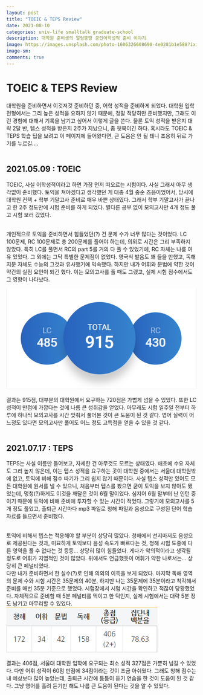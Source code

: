 ```yaml
---
layout: post
title: "TOEIC & TEPS Review"
date: 2021-08-10
categories: univ-life smalltalk graduate-school
description: 대학원 준비생의 얼렁뚱땅 공인어학성적 준비 이야기
image: https://images.unsplash.com/photo-1606326608690-4e0281b1e588?ixid=MnwxMjA3fDB8MHxwaG90by1wYWdlfHx8fGVufDB8fHx8&ixlib=rb-1.2.1&auto=format&fit=crop&w=1050&q=80
image-sm:
comments: true
---
```


# TOEIC & TEPS Review

대학원을 준비하면서 이것저것 준비하던 중, 어학 성적을 준비하게 되었다. 대학원 입학 전형에서는 그리 높은 성적을 요하지 않기 때문에, 정말 적당히만 준비했지만, 그래도 이런 경험에 대해서 기록을 남기고 싶어서 이렇게 글을 쓴다. 물론 토익 성적을 받은지 대략 2달 반, 텝스 성적을 받은지 2주가 지났으니, 좀 뒷북이긴 하다. 혹시라도 TOEIC & TEPS 학습 팁을 보려고 이 페이지에 들어왔다면, 큰 도움은 안 될 테니 조용히 뒤로 가기를 누르길....<br>
<br>

## 2021.05.09 : TOEIC

TOEIC, 사실 어학성적이라고 하면 가장 먼저 떠오르는 시험이다. 사실 그래서 아무 생각없이 준비했다. 토익을 쳐야겠다고 생각했던 게 대충 4월 중순 즈음이었어서, 당시에 대학원 컨택 + 학부 기말고사 준비로 매우 바쁜 상태였다. 그래서 학부 기말고사가 끝나고 한 2주 정도만에 시험 준비를 하게 되었다. 별다른 공부 없이 모의고사만 4개 정도 풀고 시험 보러 갔었다.<br>
<br>

개인적으로 토익을 준비하면서 힘들었던(?) 건 문제 수가 너무 많다는 것이었다. LC 100문제, RC 100문제로 총 200문제를 풀어야 하는데, 의외로 시간은 그리 부족하지 않았다. 특히 LC를 풀면서 RC의 part 5를 거의 다 풀 수 있었기에, RC 자체는 나름 여유 있었다. 그 외에는 그닥 특별한 문제점이 없었다. 영국식 발음도 꽤 들을 만했고, 독해 지문 자체도 수능의 그것과 유사했기에 익숙했다. 하지만 내가 어휘와 문법에 약한 것이 약간의 실점 요인이 되긴 했다. 이는 모의고사를 풀 때도 그랬고, 실제 시험 점수에서도 그 영향이 나타났다.

![TOEIC_score](/assets/image/post/8-10-1.png)

결과는 915점, 대부분의 대학원에서 요구하는 720점은 가볍게 넘을 수 있었다. 또한 LC 성적이 만점에 가깝다는 것에 나름 큰 성취감을 얻었다. 아무래도 시험 일주일 전부터 하루에 하나씩 모의고사를 시간 맞춰서 풀어본 것이 큰 도움이 된 것 같다. 영어 실력이 어느정도 있다면 모의고사만 풀어도 어느 정도 고득점을 얻을 수 있을 것 같다.<br>
<br>

## 2021.07.17 : TEPS

TEPS는 사실 이름만 들어보고, 자세한 건 아무것도 모르는 상태였다. 애초에 수요 자체도 그리 높지 않은데, 이는 텝스 성적을 요구하는 곳이 대학원 중에서는 서울대 대학원밖에 없고, 토익에 비해 점수 따기가 그리 쉽지 않기 때문이다. 사실 텝스 성적만 있어도 모든 대학원에 원서를 낼 수 있으니, 처음부터 텝스를 봤으면 굳이 토익을 보지 않아도 됐었는데, 멍청(?)하게도 이것을 깨달은 것이 6월 말이었다. 심지어 6월 말부터 난 인턴 중이기 때문에 토익에 비해 준비에 투자할 수 있는 시간이 적었다. 그렇기에 모의고사를 5개 정도 풀었고, 출퇴근 시간마다 mp3 파일로 청해 파일과 음성으로 구성된 단어 학습 자료를 들으면서 준비했다.<br>
<br>

토익에 비해서 텝스는 적응해야 할 부분이 상당히 많았다. 청해에서 선지마저도 음성으로 제공된다는 것과, 미묘하게 토익보다 음성 속도가 빠르다는 것, 청해 시험 도중에 다른 영역을 풀 수 없다는 것 등등... 상당히 많이 힘들었다. 게다가 악의적이라고 생각될 정도로 어휘가 지엽적인 것이 많았다. 위에서도 언급했듯이 어휘가 약한 나로서는... 상당히 큰 페널티였다.<br>
다만 내가 준비하면서 한 실수(?)로 인해 의외의 이득을 보게 되었다. 마지막 독해 영역의 문제 수와 시험 시간은 35문제의 40분, 하지만 나는 35문제에 35분이라고 착각해서 준비를 매번 35분 기준으로 했었다. 시험장에서 시험 시간을 확인하고 적잖이 당황했었다. 자체적으로 준비할 때 5분 페널티를 먹이고 한 덕인지, 실제 시험에서는 대략 5분 정도 남기고 마무리할 수 있었다.
![TEPS_score](/assets/image/post/8-10-2.png)

결과는 406점, 서울대 대학원 입학에 요구되는 최소 성적 327점은 가뿐히 넘길 수 있었다. 다만 어휘 성적이 60점 만점에 34점이라는 것이 조금 아쉬웠다. 그래도 청해 점수는 내 예상보다 많이 높았는데, 출퇴근 시간에 틈틈이 듣기 연습을 한 것이 도움이 된 것 같다. 그냥 영어를 흘려 듣기만 해도 나름 큰 도움이 된다는 것을 알 수 있었다.
